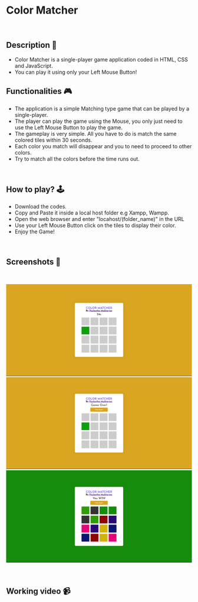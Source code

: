 # **Color Matcher**

<br>

## **Description 📃** 

- Color Matcher is a single-player game application coded in HTML, CSS and JavaScript.
- You can play it using only your Left Mouse Button!

## **Functionalities 🎮** 

- The application is a simple Matching type game that can be played by a single-player.
- The player can play the game using the Mouse, you only just need to use the Left Mouse Button to play the game.
- The gameplay is very simple. All you have to do is match the same colored tiles within 30 seconds.
- Each color you match will disappear and you to need to proceed to other colors.
- Try to match all the colors before the time runs out.

<br>

## **How to play? 🕹️**

- Download the codes.
- Copy and Paste it inside a local host folder e.g Xampp, Wampp.
- Open the web browser and enter "locahost/(folder_name)" in the URL
- Use your Left Mouse Button click on the tiles to display their color.
- Enjoy the Game!

<br>

## **Screenshots 📸**

<br>

![image](ScreenShots/Color_Matcher.png)
![image](ScreenShots/game_over.png)
![image](ScreenShots/you_win.png)



<br>


## **Working video 📹**
<!-- add your working video over here -->
